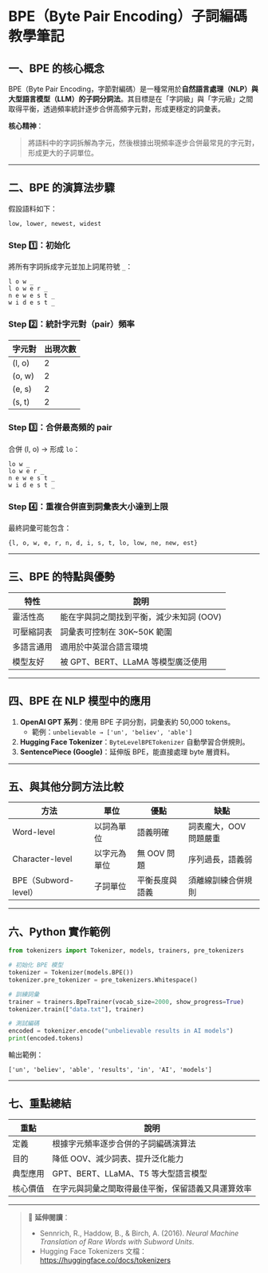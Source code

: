 # BPE（Byte Pair Encoding）子詞編碼教學筆記

## 一、BPE 的核心概念
BPE（Byte Pair Encoding，字節對編碼）是一種常用於**自然語言處理（NLP）**與**大型語言模型（LLM）**的**子詞分詞法**。其目標是在「字詞級」與「字元級」之間取得平衡，透過頻率統計逐步合併高頻字元對，形成更穩定的詞彙表。

**核心精神**：
> 將語料中的字詞拆解為字元，然後根據出現頻率逐步合併最常見的字元對，形成更大的子詞單位。

---

## 二、BPE 的演算法步驟
假設語料如下：
```
low, lower, newest, widest
```

### Step 1️⃣：初始化
將所有字詞拆成字元並加上詞尾符號 `_`：
```
l o w _
l o w e r _
n e w e s t _
w i d e s t _
```

### Step 2️⃣：統計字元對（pair）頻率
| 字元對 | 出現次數 |
|--------|-----------|
| (l, o) | 2 |
| (o, w) | 2 |
| (e, s) | 2 |
| (s, t) | 2 |

### Step 3️⃣：合併最高頻的 pair
合併 (l, o) → 形成 `lo`：
```
lo w _
lo w e r _
n e w e s t _
w i d e s t _
```

### Step 4️⃣：重複合併直到詞彙表大小達到上限
最終詞彙可能包含：
```
{l, o, w, e, r, n, d, i, s, t, lo, low, ne, new, est}
```

---

## 三、BPE 的特點與優勢
| 特性 | 說明 |
|------|------|
| 靈活性高 | 能在字與詞之間找到平衡，減少未知詞 (OOV) |
| 可壓縮詞表 | 詞彙表可控制在 30K~50K 範圍 |
| 多語言通用 | 適用於中英混合語言環境 |
| 模型友好 | 被 GPT、BERT、LLaMA 等模型廣泛使用 |

---

## 四、BPE 在 NLP 模型中的應用
1. **OpenAI GPT 系列**：使用 BPE 子詞分割，詞彙表約 50,000 tokens。
   - 範例：`unbelievable → ['un', 'believ', 'able']`
2. **Hugging Face Tokenizer**：`ByteLevelBPETokenizer` 自動學習合併規則。
3. **SentencePiece (Google)**：延伸版 BPE，能直接處理 byte 層資料。

---

## 五、與其他分詞方法比較
| 方法 | 單位 | 優點 | 缺點 |
|------|------|------|------|
| Word-level | 以詞為單位 | 語義明確 | 詞表龐大，OOV 問題嚴重 |
| Character-level | 以字元為單位 | 無 OOV 問題 | 序列過長，語義弱 |
| BPE（Subword-level） | 子詞單位 | 平衡長度與語義 | 須離線訓練合併規則 |

---

## 六、Python 實作範例
```python
from tokenizers import Tokenizer, models, trainers, pre_tokenizers

# 初始化 BPE 模型
tokenizer = Tokenizer(models.BPE())
tokenizer.pre_tokenizer = pre_tokenizers.Whitespace()

# 訓練詞彙
trainer = trainers.BpeTrainer(vocab_size=2000, show_progress=True)
tokenizer.train(["data.txt"], trainer)

# 測試編碼
encoded = tokenizer.encode("unbelievable results in AI models")
print(encoded.tokens)
```

輸出範例：
```
['un', 'believ', 'able', 'results', 'in', 'AI', 'models']
```

---

## 七、重點總結
| 重點 | 說明 |
|------|------|
| 定義 | 根據字元頻率逐步合併的子詞編碼演算法 |
| 目的 | 降低 OOV、減少詞表、提升泛化能力 |
| 典型應用 | GPT、BERT、LLaMA、T5 等大型語言模型 |
| 核心價值 | 在字元與詞彙之間取得最佳平衡，保留語義又具運算效率 |

---

> 📘 **延伸閱讀**：
> - Sennrich, R., Haddow, B., & Birch, A. (2016). *Neural Machine Translation of Rare Words with Subword Units*.
> - Hugging Face Tokenizers 文檔：https://huggingface.co/docs/tokenizers
